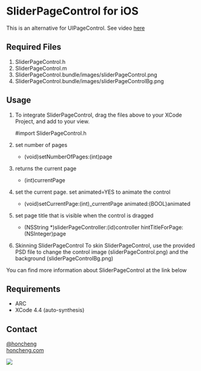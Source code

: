 SliderPageControl for iOS
=========================

This is an alternative for UIPageControl. See video [here](http://www.honcheng.com/2010/12/SliderPageControl---open-source-alternative-for-UIPageControl-in-iOS)

Required Files
--------------
1. SliderPageControl.h
2. SliderPageControl.m
3. SliderPageControl.bundle/images/sliderPageControl.png
4. SliderPageControl.bundle/images/sliderPageControlBg.png

Usage
-----

1) To integrate SliderPageControl, drag the files above to your XCode Project, and add to your view. 

     #import SliderPageControl.h
    
2) set number of pages

    - (void)setNumberOfPages:(int)page

3) returns the current page

    - (int)currentPage
	
4) set the current page. set animated=YES to animate the control

    - (void)setCurrentPage:(int)_currentPage animated:(BOOL)animated
	
5) set page title that is visible when the control is dragged

    - (NSString *)sliderPageController:(id)controller hintTitleForPage:(NSInteger)page

6) Skinning SliderPageControl
To skin SliderPageControl, use the provided PSD file to change the control image (sliderPageControl.png) and the background (sliderPageControlBg.png)

You can find more information about SliderPageControl at the link below

Requirements
------------
* ARC
* XCode 4.4 (auto-synthesis)

Contact
-------

[@honcheng](http://twitter.com/honcheng)  
[honcheng.com](http://honcheng.com)

![](http://www.cocoacontrols.com/analytics/honcheng/sliderpagecontrol-for-ios.png)
